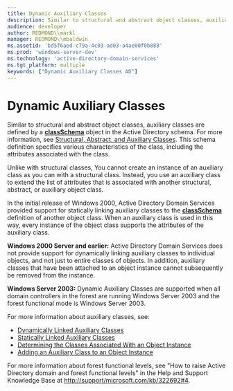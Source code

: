 ```yaml
---
title: Dynamic Auxiliary Classes
description: Similar to structural and abstract object classes, auxiliary classes are defined by a classSchema object in the Active Directory schema.
audience: developer
author: REDMOND\\markl
manager: REDMOND\\mbaldwin
ms.assetid: 'bd5f6aed-c79a-4c03-ad03-a4ae00f0b888'
ms.prod: 'windows-server-dev'
ms.technology: 'active-directory-domain-services'
ms.tgt_platform: multiple
keywords: ["Dynamic Auxiliary Classes AD"]
---
```


# Dynamic Auxiliary Classes

Similar to structural and abstract object classes, auxiliary classes are defined by a [**classSchema**](https://msdn.microsoft.com/library/ms680982) object in the Active Directory schema. For more information, see [Structural, Abstract, and Auxiliary Classes](structural-abstract-and-auxiliary-classes.md). This schema definition specifies various characteristics of the class, including the attributes associated with the class.

Unlike with structural classes, You cannot create an instance of an auxiliary class as you can with a structural class. Instead, you use an auxiliary class to extend the list of attributes that is associated with another structural, abstract, or auxiliary object class.

In the initial release of Windows 2000, Active Directory Domain Services provided support for statically linking auxiliary classes to the [**classSchema**](https://msdn.microsoft.com/library/ms680982) definition of another object class. When an auxiliary class is used in this way, every instance of the object class supports the attributes of the auxiliary class.

**Windows 2000 Server and earlier:** Active Directory Domain Services does not provide support for dynamically linking auxiliary classes to individual objects, and not just to entire classes of objects. In addition, auxiliary classes that have been attached to an object instance cannot subsequently be removed from the instance.

**Windows Server 2003:** Dynamic Auxiliary Classes are supported when all domain controllers in the forest are running Windows Server 2003 and the forest functional mode is Windows Server 2003.

For more information about auxiliary classes, see:

-   [Dynamically Linked Auxiliary Classes](dynamically-linked-auxiliary-classes.md)
-   [Statically Linked Auxiliary Classes](statically-linked-auxiliary-classes.md)
-   [Determining the Classes Associated With an Object Instance](determining-the-classes-associated-with-an-object-instance.md)
-   [Adding an Auxiliary Class to an Object Instance](adding-an-auxiliary-class-to-an-object-instance.md)

For more information about forest functional levels, see "How to raise Active Directory domain and forest functional levels" in the Help and Support Knowledge Base at [http://support/microsoft.com/kb/322692\#4](http://go.microsoft.com/fwlink/p/?linkid=83980).

 

 





